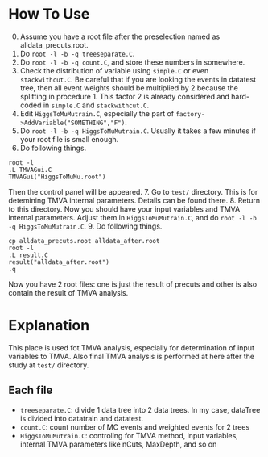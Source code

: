 # How To Use
0. Assume you have a root file after the preselection named as alldata_precuts.root.
1. Do `root -l -b -q treeseparate.C`.
2. Do `root -l -b -q count.C`, and store these numbers in somewhere.
3. Check the distribution of variable using `simple.C` or even `stackwithcut.C`. Be careful that if you are looking the events in datatest tree, then all event weights should be multiplied by 2 because the splitting in procedure 1. This factor 2 is already considered and hard-coded in `simple.C` and `stackwithcut.C`.
4. Edit `HiggsToMuMutrain.C`, especially the part of `factory->AddVariable("SOMETHING","F")`.
5. Do `root -l -b -q HiggsToMuMutrain.C`. Usually it takes a few minutes if your root file is small enough.
6. Do following things.
```
root -l
.L TMVAGui.C
TMVAGui("HiggsToMuMu.root")
```
Then the control panel will be appeared.
7. Go to `test/` directory. This is for detemining TMVA internal parameters. Details can be found there.
8. Return to this directory. Now you should have your input variables and TMVA internal parameters. Adjust them in `HiggsToMuMutrain.C`, and do `root -l -b -q HiggsToMuMutrain.C`.
9. Do following things.
```
cp alldata_precuts.root alldata_after.root
root -l
.L result.C
result("alldata_after.root")
.q
```
Now you have 2 root files: one is just the result of precuts and other is also contain the result of TMVA analysis.

# Explanation
This place is used fot TMVA analysis, especially for determination of input variables to TMVA.
Also final TMVA analysis is performed at here after the study at `test/` directory.

## Each file
- `treeseparate.C`: divide 1 data tree into 2 data trees. In my case, dataTree is divided into datatrain and datatest.
- `count.C`: count number of MC events and weighted events for 2 trees
- `HiggsToMuMutrain.C`: controling for TMVA method, input variables, internal TMVA parameters like nCuts, MaxDepth, and so on


